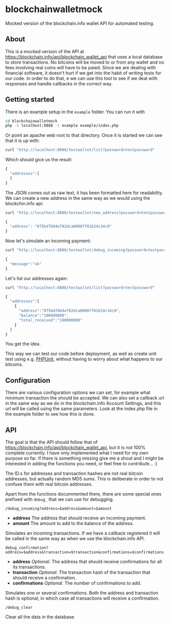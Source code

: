 blockchainwalletmock
====================

Mocked version of the blockchain.info wallet API for automated testing.

About
-----

This is a mocked version of the API at https://blockchain.info/api/blockchain_wallet_api that uses a local database to store transactions. No bitcoins will be moved to or from any wallet and no fees involving real coins will have to be paied. Since we are dealing with financial software, it doesn't hurt if we get into the habit of writing tests for our code. In order to do that, e we can use this tool to see if we deal with responses and handle callbacks in the correct way.

Getting started
---------------

There is an example setup in the `example` folder. You can run it with

``` bash
cd blockchainwalletmock
php -S localhost:8888 -t example example/index.php
```

Or point an apache web root to that directory. Once it is started we can see that it is up with:

``` bash
curl "http://localhost:8888/testwallet/list?password=testpassword"
```

Which should gice us the result:
``` javascript
{
  "addresses":[
  ]
}
```

The JSON comes out as raw text, it has been formatted here for readability. We can create a new address in the same way as we would using the blockchin.info api:

``` bash
curl "http://localhost:8888/testwallet/new_address?password=testpassword"
```
``` javascript
{
  "address": "075bd7684e782dca00007f01b24c34c0"
}
```

Now let's simulate an incoming payment:
``` bash
curl "http://localhost:8888/testwallet/debug_incoming?password=testpassword&address=075bd7684e782dca00007f01b24c34c0&amount=100000000"
```
``` javascript
{
  "message":"ok"
}
```

Let's list our addresses again:
```bash
curl "http://localhost:8888/testwallet/list?password=testpassword"
```
```javascript
{
  "addresses":[
    {
      "address":"075bd7684e782dca00007f01b24c34c0",
      "balance":"100000000",
      "total_received":"100000000"
    }
  ]
}
```

You get the idea.

This way we can test our code before deployment, as well as create unit test using e.g. [PHPUnit](http://phpunit.de/), without having to worry about what happens to our bitcoins.

Configuration
-------------

There are various configuration options we can set, for example what minimum transaction the should be accepted. We can also set a callback url in the same way as we do in the blockchain.info Account Settings, and this url will be called using the same parameters. Look at the index.php file in the example folder to see how this is done.

API
---

The goal is that the API should follow that of https://blockchain.info/api/blockchain_wallet_api, but it is not 100% complete currently. I have only implemented what I need for my own purpose so far. If there is something missing give me a shout and I might be interested in adding the functions you need, or feel free to contribute... :)

The ID:s for addresses and transaction hashes are not real bitcoin addresses, but actually random MD5 sums. This is deliberate in order to not confuse them with real bitcoin addresses.

Apart from the functions docummented there, there are some special ones prefixed with `debug_` that we can use for debugging.

`/debug_incoming?address=$address&amount=$amount`

* __address__ The address that should receive an incoming payment.
* __amount__ The amount to add to the balance of the address.

Simulates an incoming transactions. If we have a callback registered it will be called in the same way as when we use the blockchain.info API.

`debug_confirmation?address=$address&transaction=$transaction&confirmations=$confirmations`

* __address__ _Optional._ The address that should receive confirmations for all its transactions.
* __transaction__ _Optional._ The transaction hash of the transaction that should receive a confirmation.
* __confirmations__ _Optional._ The number of confirmations to add.

Simulates one or several confirmations. Both the address and transaction hash is optional, in which case all transactions will receive a confirmation.

`/debug_clear`

Clear all the data in the database.
